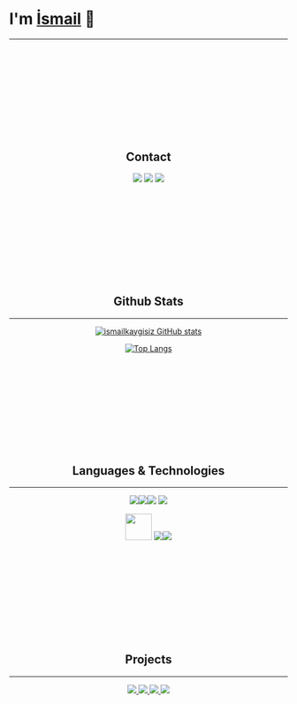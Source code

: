 # I'm [İsmail](https://ismailkaygisiz.github.io/) 👋
---

<div style="align-items:center;text-align:center;margin-top:5vh">

## __Contact__

<a title="Gmail" href="mailto:kaygisizismail24@gmail.com"><img src="https://img.icons8.com/color/48/000000/gmail-new.png"/></a>
<a title="LinkedIn" href="https://www.linkedin.com/in/ismail-kaygisiz-a39174200/" target="_blank"><img src="https://img.icons8.com/color/48/000000/linkedin.png"/></a>
<a title="Instagram" href="https://www.instagram.com/ismail_kaygszz/" target="_blank"><img src="https://img.icons8.com/fluency/48/000000/instagram-new.png"/></a>

<div style="margin-top:5vh"></div>

## __Github Stats__
---
[![ismailkaygisiz GitHub stats](https://github-readme-stats.vercel.app/api?username=ismailkaygisiz&show_icons=true&theme=tokyonight)](https://github.com/ismailkaygisiz/)

[![Top Langs](https://github-readme-stats.vercel.app/api/top-langs/?username=ismailkaygisiz&theme=radical&layout=compact)](https://github.com/ismailkaygisiz/)

<div style="margin-top:5vh"></div>

## __Languages & Technologies__
---

<span><img src="https://img.icons8.com/color/48/000000/c-sharp-logo.png"/></span><span><img src="https://img.icons8.com/color/48/000000/dart.png"/></span><span><img src="https://img.icons8.com/color/48/000000/typescript.png"/></span>
</span><span><img src="https://img.icons8.com/color/48/000000/python--v1.png"/></span>

<span><img width=48px src="https://iconape.com/wp-content/png_logo_vector/dot-net-core.png"></span>
<span><img src="https://img.icons8.com/color/48/000000/flutter.png"/></span><span><img src="https://img.icons8.com/color/48/000000/angularjs.png"/>

<div style="margin-top:5vh"></div>

## __Projects__
---
<a href="https://github.com/ismailkaygisiz/TransportathonHackathon">
  <img src="https://github-readme-stats.vercel.app/api/pin/?username=ismailkaygisiz&repo=TransportathonHackathon&theme=cobalt" />
</a>
<a href="https://github.com/ismailkaygisiz/WordHuntHackathon">
  <img src="https://github-readme-stats.vercel.app/api/pin/?username=ismailkaygisiz&repo=WordHuntHackathon&theme=cobalt" />
</a>
<a href="https://github.com/ismailkaygisiz/ArtChitecture">
  <img src="https://github-readme-stats.vercel.app/api/pin/?username=ismailkaygisiz&repo=ArtChitecture&theme=cobalt" />
</a>
<a href="https://github.com/ismailkaygisiz/ReCapProject">
  <img src="https://github-readme-stats.vercel.app/api/pin/?username=ismailkaygisiz&repo=ReCapProject&theme=cobalt" />
</a>

</div>
